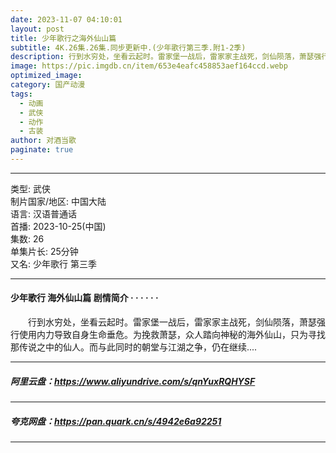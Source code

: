 ```yaml
---
date: 2023-11-07 04:10:01
layout: post
title: 少年歌行之海外仙山篇
subtitle: 4K.26集.26集.同步更新中.(少年歌行第三季.附1-2季)
description: 行到水穷处，坐看云起时。雷家堡一战后，雷家家主战死，剑仙陨落，萧瑟强行使用内力导致自身生命垂危。为挽救萧瑟，众人踏向神秘的海外仙山，只为寻找那传说之中的仙人...
image: https://pic.imgdb.cn/item/653e4eafc458853aef164ccd.webp
optimized_image: 
category: 国产动漫
tags:
  - 动画
  - 武侠
  - 动作
  - 古装
author: 对酒当歌
paginate: true
---
```


---

类型: 武侠  
制片国家/地区: 中国大陆  
语言: 汉语普通话  
首播: 2023-10-25(中国)  
集数: 26  
单集片长: 25分钟  
又名: 少年歌行 第三季  

---

#### 少年歌行 海外仙山篇 剧情简介 · · · · · ·

　　行到水穷处，坐看云起时。雷家堡一战后，雷家家主战死，剑仙陨落，萧瑟强行使用内力导致自身生命垂危。为挽救萧瑟，众人踏向神秘的海外仙山，只为寻找那传说之中的仙人。而与此同时的朝堂与江湖之争，仍在继续....

---

##### 阿里云盘：<https://www.aliyundrive.com/s/qnYuxRQHYSF>

---

##### 夸克网盘：<https://pan.quark.cn/s/4942e6a92251>

---
